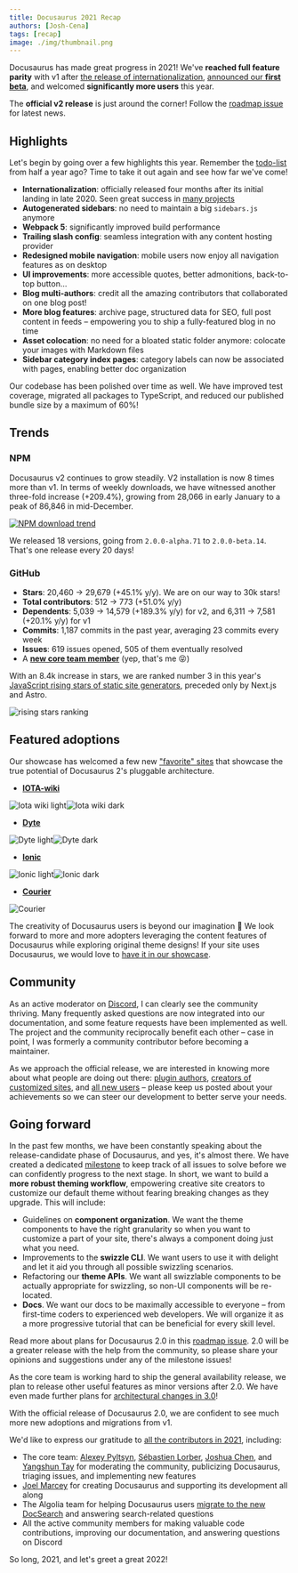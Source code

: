 ```yaml
---
title: Docusaurus 2021 Recap
authors: [Josh-Cena]
tags: [recap]
image: ./img/thumbnail.png
---
```


Docusaurus has made great progress in 2021! We've **reached full feature parity** with v1 after [the release of internationalization](../2021-03-09-releasing-docusaurus-i18n.md), [announced our **first beta**](../2021-05-12-announcing-docusaurus-two-beta/index.md), and welcomed **significantly more users** this year.

The **official v2 release** is just around the corner! Follow the [roadmap issue](https://github.com/facebook/docusaurus/issues/6113) for latest news.

<!--truncate-->

## Highlights

Let's begin by going over a few highlights this year. Remember the [todo-list](../2021-05-12-announcing-docusaurus-two-beta/index.md#whats-next) from half a year ago? Time to take it out again and see how far we've come!

- **Internationalization**: officially released four months after its initial landing in late 2020. Seen great success in [many projects](/showcase?tags=i18n)
- **Autogenerated sidebars**: no need to maintain a big `sidebars.js` anymore
- **Webpack 5**: significantly improved build performance
- **Trailing slash config**: seamless integration with any content hosting provider
- **Redesigned mobile navigation**: mobile users now enjoy all navigation features as on desktop
- **UI improvements**: more accessible quotes, better admonitions, back-to-top button...
- **Blog multi-authors**: credit all the amazing contributors that collaborated on one blog post!
- **More blog features**: archive page, structured data for SEO, full post content in feeds – empowering you to ship a fully-featured blog in no time
- **Asset colocation**: no need for a bloated static folder anymore: colocate your images with Markdown files
- **Sidebar category index pages**: category labels can now be associated with pages, enabling better doc organization

Our codebase has been polished over time as well. We have improved test coverage, migrated all packages to TypeScript, and reduced our published bundle size by a maximum of 60%!

## Trends

### NPM

Docusaurus v2 continues to grow steadily. V2 installation is now 8 times more than v1. In terms of weekly downloads, we have witnessed another three-fold increase (+209.4%), growing from 28,066 in early January to a peak of 86,846 in mid-December.

[![NPM download trend](./img/npm-trend.png)](https://www.npmtrends.com/docusaurus-vs-@docusaurus/core)

We released 18 versions, going from `2.0.0-alpha.71` to `2.0.0-beta.14`. That's one release every 20 days!

### GitHub

- **Stars**: 20,460 → 29,679 (+45.1% y/y). We are on our way to 30k stars!
- **Total contributors**: 512 → 773 (+51.0% y/y)
- **Dependents**: 5,039 → 14,579 (+189.3% y/y) for v2, and 6,311 → 7,581 (+20.1% y/y) for v1
- **Commits**: 1,187 commits in the past year, averaging 23 commits every week
- **Issues**: 619 issues opened, 505 of them eventually resolved
- A [**new core team member**](https://github.com/Josh-Cena) (yep, that's me 😝)

With an 8.4k increase in stars, we are ranked number 3 in this year's [JavaScript rising stars of static site generators](https://risingstars.js.org/2021/en#section-ssg), preceded only by Next.js and Astro.

![rising stars ranking](./img/rising-stars.png)

## Featured adoptions

Our showcase has welcomed a few new ["favorite" sites](/showcase?tags=favorite) that showcase the true potential of Docusaurus 2's pluggable architecture.

- [**IOTA-wiki**](https://wiki.iota.org/)

![Iota wiki light](./img/iota-light.png#gh-light-mode-only)![Iota wiki dark](./img/iota-dark.png#gh-dark-mode-only)

- [**Dyte**](https://docs.dyte.io/docs/home/introduction/)

![Dyte light](./img/dyte-light.png#gh-light-mode-only)![Dyte dark](./img/dyte-dark.png#gh-dark-mode-only)

- [**Ionic**](https://ionicframework.com/docs)

![Ionic light](./img/ionic-light.png#gh-light-mode-only)![Ionic dark](./img/ionic-dark.png#gh-dark-mode-only)

- [**Courier**](https://www.courier.com/docs/)

![Courier](./img/courier.png)

The creativity of Docusaurus users is beyond our imagination 🤩 We look forward to more and more adopters leveraging the content features of Docusaurus while exploring original theme designs! If your site uses Docusaurus, we would love to [have it in our showcase](https://github.com/facebook/docusaurus/edit/main/website/src/data/users.tsx).

## Community

As an active moderator on [Discord](https://discord.gg/docusaurus), I can clearly see the community thriving. Many frequently asked questions are now integrated into our documentation, and some feature requests have been implemented as well. The project and the community reciprocally benefit each other – case in point, I was formerly a community contributor before becoming a maintainer.

As we approach the official release, we are interested in knowing more about what people are doing out there: [plugin authors](https://github.com/facebook/docusaurus/discussions/4025), [creators of customized sites](https://github.com/facebook/docusaurus/discussions/5468), and [all new users](https://github.com/facebook/docusaurus/discussions/4610) – please keep us posted about your achievements so we can steer our development to better serve your needs.

## Going forward

In the past few months, we have been constantly speaking about the release-candidate phase of Docusaurus, and yes, it's almost there. We have created a dedicated [milestone](https://github.com/facebook/docusaurus/milestone/15) to keep track of all issues to solve before we can confidently progress to the next stage. In short, we want to build a **more robust theming workflow**, empowering creative site creators to customize our default theme without fearing breaking changes as they upgrade. This will include:

- Guidelines on **component organization**. We want the theme components to have the right granularity so when you want to customize a part of your site, there's always a component doing just what you need.
- Improvements to the **swizzle CLI**. We want users to use it with delight and let it aid you through all possible swizzling scenarios.
- Refactoring our **theme APIs**. We want all swizzlable components to be actually appropriate for swizzling, so non-UI components will be re-located.
- **Docs**. We want our docs to be maximally accessible to everyone – from first-time coders to experienced web developers. We will organize it as a more progressive tutorial that can be beneficial for every skill level.

Read more about plans for Docusaurus 2.0 in this [roadmap issue](https://github.com/facebook/docusaurus/issues/6113). 2.0 will be a greater release with the help from the community, so please share your opinions and suggestions under any of the milestone issues!

As the core team is working hard to ship the general availability release, we plan to release other useful features as minor versions after 2.0. We have even made further plans for [architectural changes in 3.0](https://github.com/facebook/docusaurus/milestone/16)!

With the official release of Docusaurus 2.0, we are confident to see much more new adoptions and migrations from v1.

We'd like to express our gratitude to [all the contributors in 2021](https://github.com/facebook/docusaurus/graphs/contributors?from=2021-01-01&to=2022-01-01&type=c), including:

- The core team: [Alexey Pyltsyn](https://github.com/lex111), [Sébastien Lorber](https://github.com/slorber), [Joshua Chen](https://github.com/Josh-Cena), and [Yangshun Tay](https://github/yangshun) for moderating the community, publicizing Docusaurus, triaging issues, and implementing new features
- [Joel Marcey](https://github.com/JoelMarcey) for creating Docusaurus and supporting its development all along
- The Algolia team for helping Docusaurus users [migrate to the new DocSearch](../2021-11-21-algolia-docsearch-migration/index.md) and answering search-related questions
- All the active community members for making valuable code contributions, improving our documentation, and answering questions on Discord

So long, 2021, and let's greet a great 2022!
